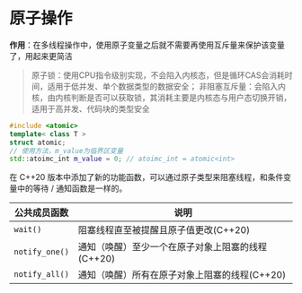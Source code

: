 # 原子操作
**作用**：在多线程操作中，使用原子变量之后就不需要再使用互斥量来保护该变量了，用起来更简洁

> 原子锁：使用CPU指令级别实现，不会陷入内核态，但是循环CAS会消耗时间，适用于低并发、单个数据类型的数据安全；
> 非阻塞互斥量：会陷入内核，由内核判断是否可以获取锁，其消耗主要是内核态与用户态切换开销，适用于高并发、代码块的类型安全

```cpp
#include <atomic>
template< class T >
struct atomic;
// 使用方法，m_value为临界区变量
std::atoimc_int m_value = 0; // atoimc_int = atomic<int>
```



在 C++20 版本中添加了新的功能函数，可以通过原子类型来阻塞线程，和条件变量中的等待 / 通知函数是一样的。

公共成员函数 | 说明
-------|---
`wait()` | 阻塞线程直至被提醒且原子值更改(C++20)
`notify_one()` | 通知（唤醒）至少一个在原子对象上阻塞的线程(C++20)
`notify_all()` | 通知（唤醒）所有在原子对象上阻塞的线程(C++20)

